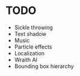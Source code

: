 # TODO
- Sickle throwing
- Text shadow
- Music
- Particle effects
- Localization
- Wraith AI
- Bounding box hierarchy